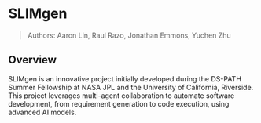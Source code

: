 # SLIMgen

> Authors: Aaron Lin, Raul Razo, Jonathan Emmons, Yuchen Zhu

## Overview

SLIMgen is an innovative project initially developed during the DS-PATH Summer Fellowship at NASA JPL and the University of California, Riverside. This project leverages multi-agent collaboration to automate software development, from requirement generation to code execution, using advanced AI models.
